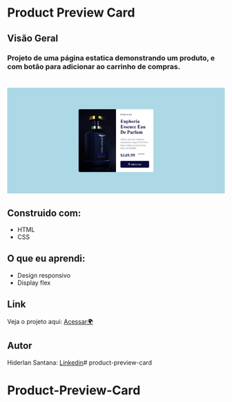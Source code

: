 # Product Preview Card

## Visão Geral

### Projeto de uma página estatica demonstrando um produto, e com botão para adicionar ao carrinho de compras.
#

![](./Assets/images/euphoria.png)


## Construido com:
- HTML
- CSS

## O que eu aprendi:
- Design responsivo
- Display flex

## Link

Veja o projeto aqui: [Acessar🌍]()

## Autor

Hiderlan Santana: [Linkedin](https://www.linkedin.com/in/hiderlan-santana/)# product-preview-card
# Product-Preview-Card

